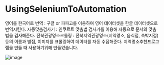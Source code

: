 # UsingSeleniumToAutomation
영어를 한국어로 번역 : 구글 or 파파고를 이용하여 영어 데이터셋을 한글 데이터셋으로 번역시킨다.
자동맞춤검사기 : 인쿠르트 맞춤법 검사기를 이용해 자동으로 문서의 맞춤법을 검사해준다.
전북관광명소크롤링 : 전북지역관광명소(지역명소, 음식점, 숙박지점)등의 이름과 별점, 이미지를 크롤링하여 데이터를 자동 수집해준다. 지역명소추천프로그램을 만들 때 사용하기위해 만들었습니다.




![image](https://user-images.githubusercontent.com/83442902/216616980-ddd3d88c-aac4-43e0-83e9-cdf01e907b7d.png)
